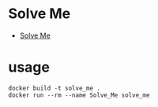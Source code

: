 # Solve Me
- [Solve Me](https://x.com/zkai/status/1806130340375003357?s=46&t=P7s0yLt0GgYd3hb1rHzceg)

# usage
```shell
docker build -t solve_me .
docker run --rm --name Solve_Me solve_me
```
